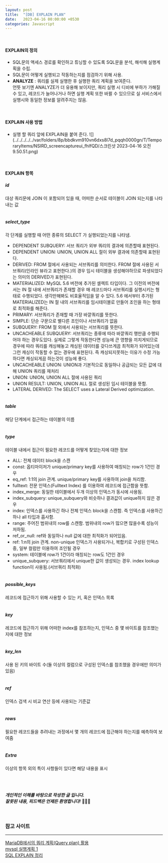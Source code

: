```yaml
---
layout: post
title:  "[DB] EXPLAIN PLAN"
date:   2023-04-16 00:00:00 +0530
categories: Javascript
---
```


<br/>

#### EXPLAIN의 정의
- SQL문의 액세스 경로를 확인하고 튜닝할 수 있도록 SQL문을 분석, 해석해 실행계획을 수립.
- SQL문이 어떻게 실행되고 작동하는지를 점검하기 위해 사용.
- **ANALYZE** : 쿼리를 실제 실행한 후 실행한 쿼리 계획을 보여준다.<br/>
언뜻 보기엔 ANALYZE가 더 유용해 보이지만, 쿼리 실행 시 디비에 부하가 가해질 수 있고, 레코드가 늘어나거나 하면 실행 계획 또한 바뀔 수 있으므로 실 서비스에서 실행시와 동일한 정보를 알려주지는 않음.

<br/>

#### EXPLAIN 사용 방법
- 실행 할 쿼리 앞에 EXPLAIN을 붙여 준다.
![](../../../../../var/folders/8p/bbdkvm910vn6dxs8l7d_pqqh0000gn/T/TemporaryItems/NSIRD_screencaptureui_fhIfQD/스크린샷 2023-04-16 오전 9.50.51.png)

<br/>

#### EXPLAIN 항목
##### id
대상 쿼리문에 JOIN 이 포함되어 있을 때, 어떠한 순서로 테이블이 JOIN 되는지를 나타내는 값
<br/><br/>
##### select_type
각 단계를 실행할 때 어떤 종류의 SELECT 가 실행되었는지를 나타냄.
<br/>
- DEPENDENT SUBQUERY: 서브 쿼리가 외부 쿼리의 결과에 의존할때 표현된다.
- DEPENDENT UNION: UNION, UNION ALL 절이 외부 결과에 의존할때 표현된다.
- DERIVED: FROM 절에서 사용되는 서브쿼리를 의미한다. FROM 절에 사용된 서브쿼리(인라인 뷰라고 표현한다.)의 경우 임시 테이블을 생성해야하므로 파생되었다는 의미의 DERIVED가 표현된다.
- MATERIALIZED: MySQL 5.6 버전에 추가된 셀렉트 타입이다. 그 이전의 버전에서는 IN 절 내에 서브쿼리가 존재할 경우 매 레코드마다 서브쿼리를 실행시키는 형태로 수행되었다. 생각만해봐도 비효율적임을 알 수 있다. 5.6 에서부터 추가된 MATERIALIZED는 IN 절 내의 서브쿼리를 임시테이블로 만들어 조인을 하는 형태로 최적화를 해준다.
- PRIMARY: 서브쿼리가 존재할 때 가장 바깥쿼리를 뜻한다.
- SIMPLE: 단순 구문으로 별다른 조인이나 서브쿼리가 없음
- SUBQUERY: FROM 절 외에서 사용되는 서브쿼리를 뜻한다.
- UNCACHEABLE SUBQUERY: 서브쿼리는 종류에 따라 바깥쿼리 행만큼 수행되어야 하는 경우도있다. 실제로 그렇게 작동한다면 성능에 큰 영향을 끼치게되므로 경우에 따라 쿼리를 캐싱해놓고 캐싱된 데이터를 갖다쓰게끔 최적화가 되어있는데 그런 캐싱이 작동할 수 없는 경우에 표현된다. 즉 캐싱되지못하는 이유가 수정 가능하다면 캐싱되게끔 하는것이 성능에 좋다.
- UNCACHEABLE UNION: UNION과 기본적으로 동일하나 공급되는 모든 값에 대해 UNION 쿼리를 재처리
- UNION: UNION, UNION ALL 절에 사용된 쿼리
- UNION RESULT: UNION, UNION ALL 절로 생성된 임시 테이블을 뜻함.
- LATERAL DERIVED: The SELECT uses a Lateral Derived optimization.
<br/><br/>

##### table
해당 단계에서 접근하는 테이블의 이름
<br/><br/>
##### type
테이블 내에서 접근이 필요한 레코드를 어떻게 찾았는지에 대한 정보
<br/>
- ALL: 전체 데이터 block을 스캔
- const: 옵티마이저가 unique/primary key를 사용하여 매칭되는 row가 1건인 경우
- eq_ref: 1:1의 join 관계. unique/primary key를 사용하여 join을 처리함.
- fulltext: 전문 인덱스(Fulltext Index) 를 이용하여 레코드에 접근함을 뜻함.
- index_merge: 동일한 테이블에서 두개 이상의 인덱스가 동시에 사용됨.
- index_subquery: unique_subquery와 비슷하나 결과값이 unique하지 않은 경우
- index: 인덱스를 사용하긴 하나 전체 인덱스 block을 스캔함. 즉 인덱스를 사용하긴 하나 all 타입과 흡사함.
- range: 주어진 범위내의 row를 스캔함. 범위내의 row가 많으면 많을수록 성능이 저하됨.
- ref_or_null: ref와 동일하나 null 값에 대한 최적화가 되어있음.
- ref: 1:n의 join 관계. non-unique 인덱스가 사용되거나, 복합키로 구성된 인덱스 중, 일부 컬럼만 이용하여 조인될 경우
- system: 테이블에 row가 1건이라 매칭되는 row도 1건인 경우
- unique_subquery: 서브쿼리에서 unique한 값이 생성되는 경우. index lookup function이 사용됨.(서브쿼리 최적화)
<br/><br/>

##### possible_keys
레코드에 접근하기 위해 사용할 수 있는 키, 혹은 인덱스 목록
<br/><br/>
##### key
레코드에 접근하기 위해 어떠한 index를 참조하는지, 인덱스 중 몇 바이트를 참조했는지에 대한 정보
<br/><br/>
##### key_len
사용 된 키의 바이트 수(둘 이상의 컬럼으로 구성된 인덱스를 참조했을 경우에만 의미가 있음)
<br/><br/>
##### ref
인덱스 검색 시 비교 연산 등에 사용되는 기준값
<br/><br/>
##### rows
필요한 레코드들을 추려내는 과정에서 몇 개의 레코드에 접근해야 하는지를 예측하여 보여줌
<br/><br/>
##### Extra
이상의 항목 외의 특이 사항들이 있다면 해당 내용을 표시

<br/><br/><br/>
**_개인적인 이해를 바탕으로 작성한 글 입니다. <br/>
잘못된 내용, 피드백은 언제든 환영합니다!_** 🥺🥺🥺
<br/><br/><br/>

### 참고 사이트
<hr>

[MariaDB에서의 쿼리 계획(Query plan) 활용](https://blog.ifunfactory.com/2017/05/29/mariadb%EC%97%90%EC%84%9C%EC%9D%98-%EC%BF%BC%EB%A6%AC-%EA%B3%84%ED%9A%8Dquery-plan-%ED%99%9C%EC%9A%A9/)
<br/>
[mysql 실행계획 1](https://multifrontgarden.tistory.com/149)
<br/>
[SQL EXPLAIN 정리](https://shlee0882.tistory.com/155)
<br/>